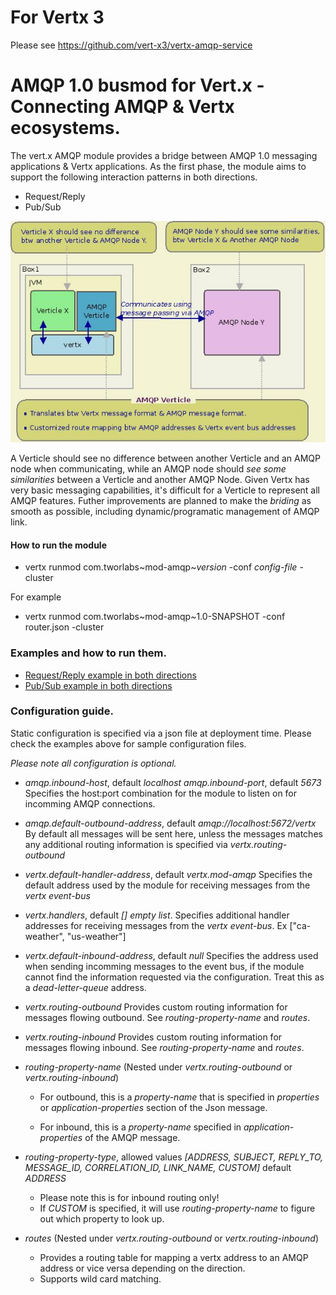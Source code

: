 For Vertx 3
===========

Please see https://github.com/vert-x3/vertx-amqp-service


 AMQP 1.0 busmod for Vert.x - Connecting AMQP & Vertx ecosystems.
=================================================================

The vert.x AMQP module provides a bridge between AMQP 1.0 messaging applications & Vertx applications.
As the first phase, the module aims to support the following interaction patterns in both directions.
+ Request/Reply
+ Pub/Sub

![](https://github.com/rajith77/mod-amqp/blob/master/doc/images/vertx-amqp.jpeg)

A Verticle should see no difference between another Verticle and an AMQP node when communicating, while an AMQP node should _see some similarities_ between a Verticle and another AMQP Node. Given Vertx has very basic messaging capabilities, it's difficult for a Verticle to represent all AMQP features. Futher improvements are planned to make the _briding_ as smooth as possible, including dynamic/programatic management of AMQP link.

#### How to run the module
* vertx runmod com.tworlabs~mod-amqp~*version* -conf *config-file* -cluster

For example
* vertx runmod com.tworlabs~mod-amqp~1.0-SNAPSHOT -conf router.json -cluster

### Examples and how to run them.
* [Request/Reply example in both directions](https://github.com/rajith77/mod-amqp/tree/master/src/examples/request-reply)
* [Pub/Sub example in both directions](https://github.com/rajith77/mod-amqp/tree/master/src/examples/pub-sub)

### Configuration guide.
Static configuration is specified via a json file at deployment time.
Please check the examples above for sample configuration files.

*Please note all configuration is optional.*

* *amqp.inbound-host*, default *localhost*
  *amqp.inbound-port*, default *5673*
  Specifies the host:port combination for the module to listen on for incomming AMQP connections.

* *amqp.default-outbound-address*, default *amqp://localhost:5672/vertx*
  By default all messages will be sent here, unless the messages matches any additional routing information is specified via *vertx.routing-outbound*

* *vertx.default-handler-address*, default *vertx.mod-amqp*
  Specifies the default address used by the module for receiving messages from the *vertx event-bus*

* *vertx.handlers*, default *[] empty list*.
  Specifies additional handler addresses for receiving messages from the *vertx event-bus*.
  Ex ["ca-weather", "us-weather"]

* *vertx.default-inbound-address*, default *null*
  Specifies the address used when sending incomming messages to the event bus, if the module cannot find the information requested via the configuration. Treat this as a *dead-letter-queue* address.

* *vertx.routing-outbound*
  Provides custom routing information for messages flowing outbound. See *routing-property-name* and *routes*.

* *vertx.routing-inbound*
  Provides custom routing information for messages flowing inbound. See *routing-property-name* and *routes*.

* *routing-property-name* (Nested under *vertx.routing-outbound* or *vertx.routing-inbound*)
  * For outbound, this is a *property-name* that is specified in *properties* or *application-properties* section of the Json message.
  
  * For inbound, this is a *property-name* specified in *application-properties* of the AMQP message.

* *routing-property-type*, allowed values *[ADDRESS, SUBJECT, REPLY_TO, MESSAGE_ID, CORRELATION_ID, LINK_NAME, CUSTOM]* default *ADDRESS* 
  * Please note this is for inbound routing only!
  * If *CUSTOM* is specified, it will use *routing-property-name* to figure out which property to look up.

* *routes* (Nested under *vertx.routing-outbound* or *vertx.routing-inbound*)
  * Provides a routing table for mapping a vertx address to an AMQP address or vice versa depending on the direction.
  * Supports wild card matching.
